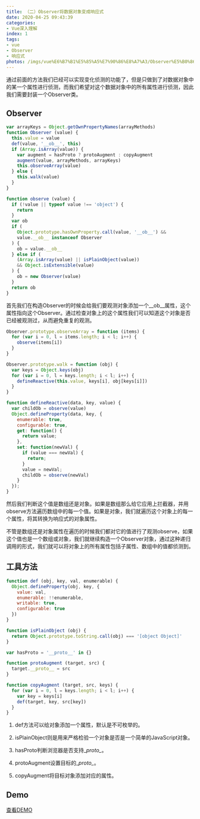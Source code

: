 ```yaml
---
title: （二）Observer将数据对象变成响应式
date: 2020-04-25 09:43:39
categories:
- Vue深入理解
index: 1
tags:
- vue
- Observer
- 响应式
photos: /imgs/vue%E6%B7%B1%E5%85%A5%E7%90%86%E8%A7%A3/Observer%E5%B0%86%E6%95%B0%E6%8D%AE%E5%AF%B9%E8%B1%A1%E5%8F%98%E6%88%90%E5%93%8D%E5%BA%94%E5%BC%8F.jpg
---
```


通过前面的方法我们已经可以实现变化侦测的功能了，但是只做到了对数据对象中的某一个属性进行侦测，而我们希望对这个数据对象中的所有属性进行侦测，因此我们需要封装一个Observer类。

## Observer

``` javascript
var arrayKeys = Object.getOwnPropertyNames(arrayMethods)
function Observer (value) {
  this.value = value
  def(value, '__ob__', this)
  if (Array.isArray(value)) {
    var augment = hasProto ? protoAugment : copyAugment
    augment(value, arrayMethods, arrayKeys)
    this.observeArray(value)
  } else {
    this.walk(value)
  }
}

function observe (value) {
  if (!value || typeof value !== 'object') {
    return
  }
  var ob
  if (
    Object.prototype.hasOwnProperty.call(value, '__ob__') &&
    value.__ob__ instanceof Observer
  ) {
    ob = value.__ob__
  } else if (
    (Array.isArray(value) || isPlainObject(value))
    && Object.isExtensible(value)
  ) {
    ob = new Observer(value)
  }
  return ob
}
```

首先我们在构造Observer的时候会给我们要观测对象添加一个\__ob\__属性，这个属性指向这个Observer。通过检查对象上的这个属性我们可以知道这个对象是否已经被观测过，从而避免重复的观测。

<!--more-->

``` javascript
Observer.prototype.observeArray = function (items) {
  for (var i = 0, l = items.length; i < l; i++) {
    observe(items[i])
  }
}

Observer.prototype.walk = function (obj) {
  var keys = Object.keys(obj)
  for (var i = 0, l = keys.length; i < l; i++) {
    defineReactive(this.value, keys[i], obj[keys[i]])
  }
}

function defineReactive(data, key, value) {
  var childOb = observe(value)
  Object.defineProperty(data, key, {
    enumerable: true,
    configurable: true,
    get: function() {
      return value;
    },
    set: function(newVal) {
      if (value === newVal) {
        return;
      }
      value = newVal;
      childOb = observe(newVal)
    }
  });
}
```

然后我们判断这个值是数组还是对象。如果是数组那么给它应用上拦截器，并用observe方法遍历数组中的每一个值。如果是对象，我们就遍历这个对象上的每一个属性，将其转换为响应式的对象属性。

不管是数组还是对象属性在遍历的时候我们都对它的值进行了观测observe，如果这个值也是一个数组或对象，我们就继续构造一个Observer对象，通过这种递归调用的形式，我们就可以将对象上的所有属性包括子属性、数组中的值都侦测到。

## 工具方法

``` javascript
function def (obj, key, val, enumerable) {
  Object.defineProperty(obj, key, {
    value: val,
    enumerable: !!enumerable,
    writable: true,
    configurable: true
  })
}

function isPlainObject (obj) {
  return Object.prototype.toString.call(obj) === '[object Object]'
}

var hasProto = '__proto__' in {}

function protoAugment (target, src) {
  target.__proto__ = src
}

function copyAugment (target, src, keys) {
  for (var i = 0, l = keys.length; i < l; i++) {
    var key = keys[i]
    def(target, key, src[key])
  }
}
```

1. def方法可以给对象添加一个属性，默认是不可枚举的。

2. isPlainObject则是用来严格检验一个对象是否是一个简单的JavaScript对象。

3. hasProto判断浏览器是否支持\__proto\__。

4. protoAugment设置目标的\__proto\__。

5. copyAugment将目标对象添加对应的属性。

## Demo

[查看DEMO](/demo/vue%E6%B7%B1%E5%85%A5%E7%90%86%E8%A7%A3/Observer%E5%B0%86%E6%95%B0%E6%8D%AE%E5%AF%B9%E8%B1%A1%E5%8F%98%E6%88%90%E5%93%8D%E5%BA%94%E5%BC%8F.html)
